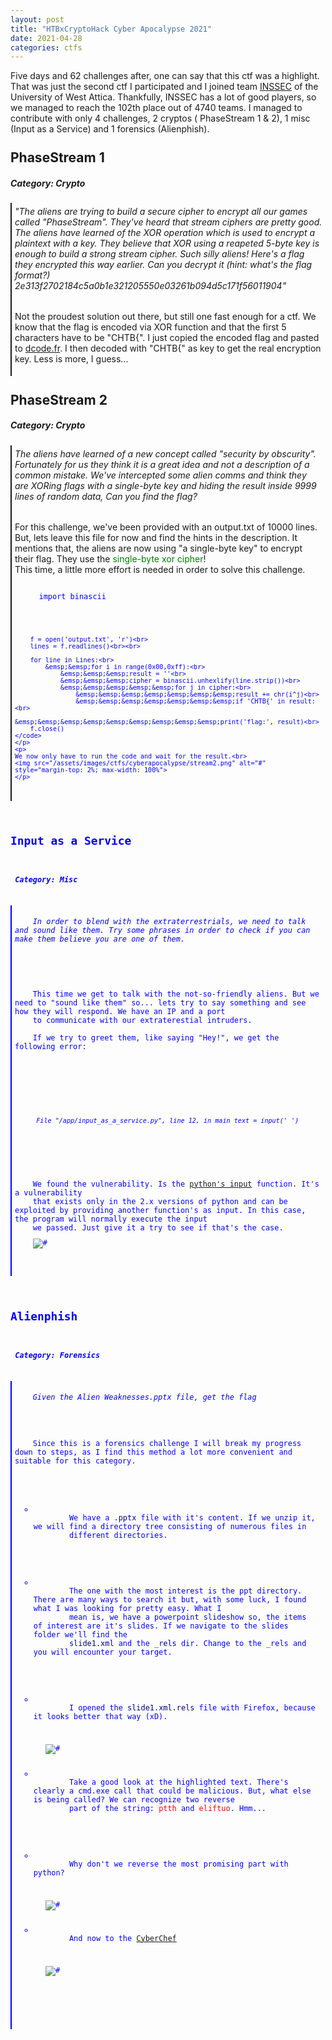 ```yaml
---
layout: post
title: "HTBxCryptoHack Cyber Apocalypse 2021"
date: 2021-04-28
categories: ctfs
---
```


Five days and 62 challenges after, one can say that this ctf was a highlight. That was just the second ctf I participated and I joined team <a href="http://www.pdsn.uniwa.gr/profile/inssec/" target="_blank">
INSSEC</a> of the University of West Attica. Thankfully, INSSEC has a lot of good players, so we managed to reach the 102th place out of 4740 teams. I managed to contribute with only 4 challenges, 
2 cryptos ( PhaseStream 1 & 2), 1 misc (Input as a Service) and 1 forensics (Alienphish).

<h2 style="margin-top:5%">PhaseStream 1</h2>
<h5> Category: Crypto </h5>
<article style="padding: 1%; border-left: 2px solid">
	<i>"The aliens are trying to build a secure cipher to encrypt all our games called "PhaseStream". 
	They've heard that stream ciphers are pretty good. The aliens have learned of the XOR operation which is used to encrypt a plaintext with a key. 
	They believe that XOR using a reapeted 5-byte key is enough to build a strong stream cipher. Such silly aliens! 
	Here's a flag they encrypted this way earlier. Can you decrypt it (hint: what's the flag format?) 2e313f2702184c5a0b1e321205550e03261b094d5c171f56011904"</i><br>
	<p style="margin-top: 2rem">Not the proudest solution out there, but still one fast enough for a ctf. We know that the flag is encoded via XOR function and that the first 5 characters have
	to be "CHTB{". I just copied the encoded flag and pasted to <a href="https://www.dcode.fr/xor-cipher" target="_blank">dcode.fr</a>. I then decoded with "CHTB{" as key to get the
	real encryption key. Less is more, I guess...
	</p>
</article>

<h2 style="margin-top:5%">PhaseStream 2</h2>
<h5> Category: Crypto </h5>
<article style="padding: 1%; border-left: 2px solid">
	<i>The aliens have learned of a new concept called "security by obscurity". Fortunately for us they think it is a great idea and not a description of a common mistake. 
	We've intercepted some alien comms and think they are XORing flags with a single-byte key and hiding the result inside 9999 lines of random data, Can you find the flag?</i><br>
	<p style="margin-top: 2rem"> For this challenge, we've been provided with an output.txt of 10000 lines. But, lets leave this file for now and find the hints in the description.
	It mentions that, the aliens are now using "a single-byte key" to encrypt their flag. They use the <span style="color:green">single-byte xor cipher</span>!<br>
	This time, a little more effort is needed in order to solve this challenge.
	</p>
	<p style="margin: 2%">
	<code style="color: blue">
	import binascii<br><br>

		f = open('output.txt', 'r')<br>
		lines = f.readlines()<br><br>

		for line in Lines:<br>
			&emsp;&emsp;for i in range(0x00,0xff):<br>
				&emsp;&emsp;&emsp;result = ''<br>
				&emsp;&emsp;&emsp;cipher = binascii.unhexlify(line.strip())<br>
				&emsp;&emsp;&emsp;&emsp;&emsp;for j in cipher:<br>
					&emsp;&emsp;&emsp;&emsp;&emsp;&emsp;&emsp;result += chr(i^j)<br>
					&emsp;&emsp;&emsp;&emsp;&emsp;&emsp;&emsp;if 'CHTB{' in result:<br>
						&emsp;&emsp;&emsp;&emsp;&emsp;&emsp;&emsp;&emsp;&emsp;print('flag:', result)<br>
		f.close()
	</code>
	</p>
	<p>
	We now only have to run the code and wait for the result.<br>
	<img src="/assets/images/ctfs/cyberapocalypse/stream2.png" alt="#" style="margin-top: 2%; max-width: 100%">
	</p>
</article>

<h2 style="margin-top:5%">Input as a Service</h2>
<h5> Category: Misc </h5>
<article style="padding: 1%; border-left: 2px solid">
	<i>In order to blend with the extraterrestrials, we need to talk and sound like them. Try some phrases in order to check if you can make them believe you are one of them.</i><br>
	<p style="margin-top: 2rem">
	This time we get to talk with the not-so-friendly aliens. But we need to "sound like them" so... lets try to say something and see how they will respond. We have an IP and a port 
	to communicate with our extraterestial intruders.<br>
	If we try to greet them, like saying "Hey!", we get the following error: <br>
	</p>
	<p style="margin:2%">
	<code style="color: blue">
	<i>File "/app/input_as_a_service.py", line 12, in main text = input(' ')</i>
	</code>
	</p>
	<p>
	We found the vulnerability. Is the <a href="https://www.geeksforgeeks.org/vulnerability-input-function-python-2-x/" target="_blank">python's input</a> function. It's a vulnerability
	that exists only in the 2.x versions of python and can be exploited by providing another function's as input. In this case, the program will normally execute the input
	we passed. Just give it a try to see if that's the case.
	<img src="/assets/images/ctfs/cyberapocalypse/input.png" alt="#" style="margin-top: 2%; max-width: 100%">
	</p>
</article>

<h2 style="margin-top:5%">Alienphish</h2>
<h5> Category: Forensics </h5>
<article style="padding: 1%; border-left: 2px solid">
	<i>Given the Alien Weaknesses.pptx file, get the flag</i>
	<p style="margin-top: 2rem">
	Since this is a forensics challenge I will break my progress down to steps, as I find this method a lot more convenient and suitable for this category.
	<ul style="list-style-type:circle">
	<li style="margin: 2%">
		We have a <span style="color: darkblue">.pptx</span> file with it's content. If we unzip it, we will find a directory tree consisting of numerous files in
		different directories.
	</li>
	<li style="margin: 2%">
		The one with the most interest is the ppt directory. There are many ways to search it but, with some luck, I found what I was looking for pretty easy. What I 
		mean is, we have a powerpoint slideshow so, the items of interest are it's slides. If we navigate to the slides folder we'll find the <span style="color:darkblue">
		slide1.xml</span> and the <span style="color:darkblue">_rels</span> dir. Change to the _rels and you will encounter your target.
	</li>
	<li style="margin: 2%">
		I opened the <span style="color:darkblue">slide1.xml.rels</span> file with Firefox, because it looks better that way (xD).	
	</li>
	<img src="/assets/images/ctfs/cyberapocalypse/encoded_exe.png" alt="#" style="max-width: 100%">
	<li style="margin: 2%">
		Take a good look at the highlighted text. There's clearly a cmd.exe call that could be malicious. But, what else is being called? We can recognize two reverse
		part of the string: <span style="color:red">ptth</span> and <span style="color:red">eliftuo</span>. Hmm...
	</li>
	<li style="margin: 2%">
		Why don't we reverse the most promising part with python?
	</li>
	<img src="/assets/images/ctfs/cyberapocalypse/encoded_reversed.png" alt="#" style="max-width: 100%">
	<li style="margin: 2%">
		And now to the <a href="https://gchq.github.io/CyberChef/" target="_blank">CyberChef</a>
	</li>
	<img src="/assets/images/ctfs/cyberapocalypse/magic.png" alt="#" style="max-width: 100%">
	</ul>
	</p>
</article>